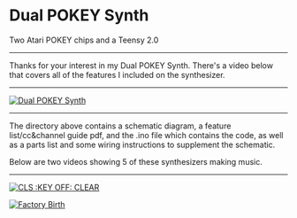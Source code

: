 Dual POKEY Synth
================
Two Atari POKEY chips and a Teensy 2.0

------------------------------------------------------------------------------------------

Thanks for your interest in my Dual POKEY Synth.  There's a video below that covers all of the features I included on the synthesizer.

------------------------------------------------------------------------------------------

[![Dual POKEY Synth](http://www.worldwidewebside.com/pics/tiny_playbutton_pokey.jpg)](https://www.youtube.com/watch?v=-jAnC6HGumI)

------------------------------------------------------------------------------------------

The directory above contains a schematic diagram, a feature list/cc&channel guide pdf, and the .ino file which contains the code, as well as a parts list and some wiring instructions to supplement the schematic.

Below are two videos showing 5 of these synthesizers making music.

------------------------------------------------------------------------------------------

[![CLS :KEY OFF: CLEAR](http://www.worldwidewebside.com/pics/tiny_playbutton_cls.jpg)](https://www.youtube.com/watch?v=GbhIWR-iFkw)

[![Factory Birth](http://www.worldwidewebside.com/pics/tiny_playbutton_factory.jpg)](https://www.youtube.com/watch?v=-AR1PfW5tHM)
